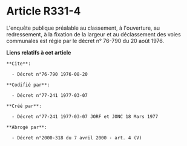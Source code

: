 # Article R331-4

L'enquête publique préalable au classement, à l'ouverture, au redressement, à la fixation de la largeur et au déclassement
des voies communales est régie par le décret n° 76-790 du 20 août 1976.

**Liens relatifs à cet article**

	**Cite**:

	  - Décret n°76-790 1976-08-20

	**Codifié par**:

	  - Décret n°77-241 1977-03-07

	**Créé par**:

	  - Décret n°77-241 1977-03-07 JORF et JONC 18 Mars 1977

	**Abrogé par**:

	  - Décret n°2000-318 du 7 avril 2000 - art. 4 (V)
